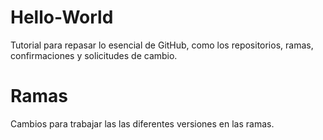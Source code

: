 # Hello-World
Tutorial para repasar lo esencial de GitHub, como los repositorios, ramas, confirmaciones y solicitudes de cambio.
# Ramas 
Cambios para trabajar las  las diferentes versiones en las ramas.
